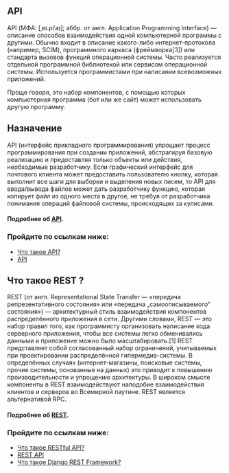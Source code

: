 ## API
API (МФА: [ˌeɪ.piˈaɪ]; аббр. от англ. Application Programming Interface) — описание способов взаимодействия
одной компьютерной программы с другими. Обычно входит в описание какого-либо интернет-протокола (например, SCIM),
программного каркаса (фреймворка[3]) или стандарта вызовов функций операционной системы. 
Часто реализуется отдельной программной библиотекой или сервисом операционной системы. Используется программистами при написании всевозможных приложений.

Проще говоря, это набор компонентов, с помощью которых компьютерная программа (бот или же сайт) может использовать другую программу.


## Назначение
API (интерфейс прикладного программирования) упрощает процесс программирования при создании приложений, 
абстрагируя базовую реализацию и предоставляя только объекты или действия, необходимые разработчику. 
Если графический интерфейс для почтового клиента может предоставить пользователю кнопку, которая
выполнит все шаги для выборки и выделения новых писем, то API для ввода/вывода файлов может дать разработчику функцию, 
которая копирует файл из одного места в другое, не требуя от разработчика понимания операций файловой системы,
происходящих за кулисами.

####  Подробнее об [API](https://www.wikiwand.com/ru/API).
### Пройдите по ссылкам ниже:

* [Что такое API?](https://aws.amazon.com/ru/what-is/api/)
* [API](https://www.seonews.ru/glossary/api/)


## Что такое REST ?

REST (от англ. Representational State Transfer — «передача репрезентативного состояния» или «передача „самоописываемого“ 
состояния») — архитектурный стиль взаимодействия компонентов распределённого приложения в сети. Другими словами, 
REST — это набор правил того, как программисту организовать написание кода серверного приложения, чтобы все системы 
легко обменивались данными и приложение можно было масштабировать.[1] REST представляет собой согласованный набор 
ограничений, учитываемых при проектировании распределённой гипермедиа-системы. В определённых случаях 
(интернет-магазины, поисковые системы, прочие системы, основанные на данных) это приводит к 
повышению производительности и упрощению архитектуры. В широком смысле компоненты в REST 
взаимодействуют наподобие взаимодействия клиентов и серверов во Всемирной паутине. REST является альтернативой RPC.

####  Подробнее об [REST](https://www.wikiwand.com/ru/REST).

### Пройдите по ссылкам ниже:

* [Что такое RESTful API?](https://aws.amazon.com/ru/what-is/restful-api/)
* [REST API](https://blog.skillfactory.ru/glossary/rest-api/)
* [Что такое Django REST Framework?](https://mkdev.me/ru/posts/chto-takoe-django-rest-framework)


